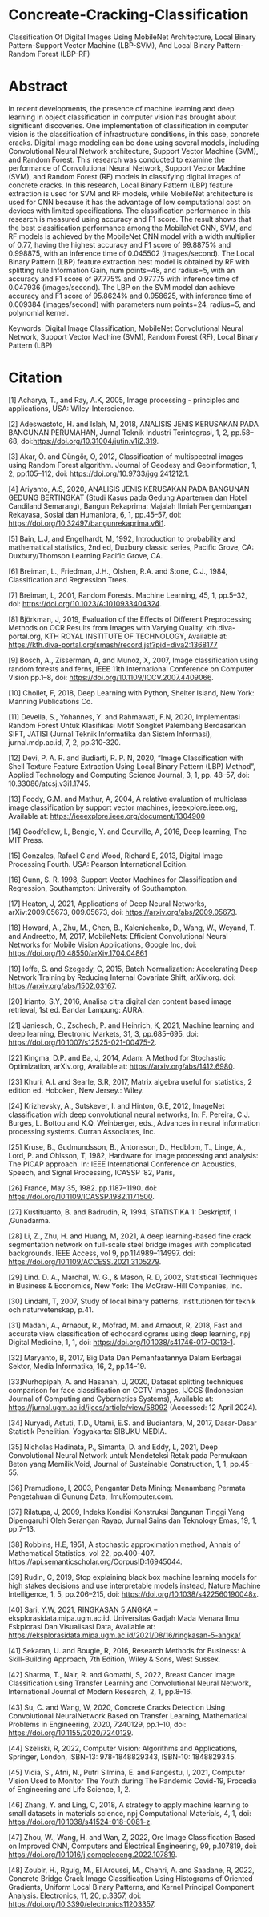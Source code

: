 # Concreate-Cracking-Classification
Classification Of Digital Images Using MobileNet  Architecture, Local Binary Pattern-Support Vector Machine (LBP-SVM), And Local Binary Pattern-Random Forest (LBP-RF)

# Abstract

In recent developments, the presence of machine learning and deep learning in object classification in computer vision has brought about significant discoveries. One implementation of classification in computer vision is the classification of infrastructure conditions, in this case, concrete cracks. Digital image modeling can be done using several models, including Convolutional Neural Network architecture, Support Vector Machine (SVM), and Random Forest. This research was conducted to examine the performance of Convolutional Neural Network, Support Vector Machine (SVM), and Random Forest (RF) models in classifying digital images of concrete cracks. In this research, Local Binary Pattern (LBP) feature extraction is used for SVM and RF models, while MobileNet architecture is used for CNN because it has the advantage of low computational cost on devices with limited specifications. The classification performance in this research is measured using accuracy and F1 score. The result shows that the best classification performance among the MobileNet CNN, SVM, and RF models is achieved by the MobileNet CNN model with a width multiplier of 0.77, having the highest accuracy and F1 score of 99.8875% and 0.998875, with an inference time of 0.045502 (images/second). The Local Binary Pattern (LBP) feature extraction best model is obtained by RF with splitting rule Information Gain, num points=48, and radius=5, with an accuracy and F1 score of 97.775% and 0.97775 with inference time of 0.047936 (images/second). The LBP on the SVM model dan achieve accuracy and F1 score of 95.8624% and 0.958625, with inference time of 0.009384 (images/second) with parameters num points=24, radius=5, and polynomial kernel. 

Keywords: Digital Image Classification, MobileNet Convolutional Neural Network, Support Vector Machine (SVM), Random Forest (RF), Local Binary Pattern (LBP)

# Citation
[1] Acharya, T., and Ray, A.K, 2005, Image processing - principles and applications, USA: Wiley-Interscience. 

[2] Adeswastoto, H. and Islah, M, 2018, ANALISIS JENIS KERUSAKAN PADA BANGUNAN PERUMAHAN, Jurnal Teknik Industri Terintegrasi, 1, 2, pp.58–68, doi:https://doi.org/10.31004/jutin.v1i2.319. 

[3] Akar, Ö. and Güngör, O, 2012, Classification of multispectral images using Random Forest algorithm. Journal of Geodesy and Geoinformation, 1, 2, pp.105–112, doi: https://doi.org/10.9733/jgg.241212.1.

[4] Ariyanto, A.S, 2020, ANALISIS JENIS KERUSAKAN PADA BANGUNAN GEDUNG BERTINGKAT (Studi Kasus pada Gedung Apartemen dan Hotel Candiland Semarang), Bangun Rekaprima: Majalah Ilmiah Pengembangan Rekayasa, Sosial dan Humaniora, 6, 1, pp.45–57, doi: https://doi.org/10.32497/bangunrekaprima.v6i1.

[5] Bain, L.J, and Engelhardt, M, 1992, Introduction to probability and mathematical statistics, 2nd ed, Duxbury classic series, Pacific Grove, CA: Duxbury/Thomson Learning Pacific Grove, CA. 

[6] Breiman, L., Friedman, J.H., Olshen, R.A. and Stone, C.J., 1984, Classification and Regression Trees.

[7] Breiman, L, 2001, Random Forests. Machine Learning, 45, 1, pp.5–32, doi: https://doi.org/10.1023/A:1010933404324.  

[8] Björkman, J, 2019, Evaluation of the Effects of Different Preprocessing Methods on OCR Results from Images with Varying Quality, kth.diva-portal.org, KTH ROYAL INSTITUTE OF TECHNOLOGY, Available at: https://kth.diva-portal.org/smash/record.jsf?pid=diva2:1368177 

[9] Bosch, A., Zisserman, A, and Munoz, X, 2007, Image classification using random forests and ferns, IEEE 11th International Conference on Computer Vision pp.1–8, doi: https://doi.org/10.1109/ICCV.2007.4409066.  

[10] Chollet, F, 2018, Deep Learning with Python, Shelter Island, New York: Manning Publications Co.

[11] Devella, S., Yohannes, Y. and Rahmawati, F.N, 2020, Implementasi Random Forest Untuk Klasifikasi Motif Songket Palembang Berdasarkan SIFT, JATISI (Jurnal Teknik Informatika dan Sistem Informasi), jurnal.mdp.ac.id, 7, 2, pp.310-320. 

[12] Devi, P. A. R. and Budiarti, R. P. N, 2020, “Image Classification with Shell Texture Feature Extraction Using Local Binary Pattern (LBP) Method”, Applied Technology and Computing Science Journal, 3, 1, pp. 48–57, doi: 10.33086/atcsj.v3i1.1745.  

[13] Foody, G.M. and Mathur, A, 2004, A relative evaluation of multiclass image classification by support vector machines, ieeexplore.ieee.org, Available at: https://ieeexplore.ieee.org/document/1304900 

[14] Goodfellow, I., Bengio, Y. and Courville, A, 2016, Deep learning, The MIT Press. 

[15] Gonzales, Rafael C and Wood, Richard E, 2013, Digital Image Processing Fourth. USA: Pearson International Edition. 

[16] Gunn, S. R. 1998, Support Vector Machines for Classification and Regression, Southampton: University of Southampton.

[17] Heaton, J, 2021, Applications of Deep Neural Networks, arXiv:2009.05673, 009.05673, doi: https://arxiv.org/abs/2009.05673. 

[18] Howard, A., Zhu, M., Chen, B., Kalenichenko, D., Wang, W., Weyand, T. and Andreetto, M, 2017, MobileNets: Efficient Convolutional Neural Networks for Mobile Vision Applications, Google Inc, doi: https://doi.org/10.48550/arXiv.1704.04861 

[19] Ioffe, S. and Szegedy, C, 2015, Batch Normalization: Accelerating Deep Network Training by Reducing Internal Covariate Shift, arXiv.org. doi: https://arxiv.org/abs/1502.03167. 

[20] Irianto, S.Y, 2016, Analisa citra digital dan content based image retrieval, 1st ed. Bandar Lampung: AURA.

[21] Janiesch, C., Zschech, P. and Heinrich, K, 2021, Machine learning and deep learning, Electronic Markets, 31, 3, pp.685–695, doi: https://doi.org/10.1007/s12525-021-00475-2. 

[22] Kingma, D.P. and Ba, J, 2014, Adam: A Method for Stochastic Optimization, arXiv.org, Available at: https://arxiv.org/abs/1412.6980. 

[23] Khuri, A.I. and Searle, S.R, 2017, Matrix algebra useful for statistics, 2 edition ed. Hoboken, New Jersey.: Wiley. 

[24] Krizhevsky, A., Sutskever, I. and Hinton, G.E, 2012, ImageNet classification with deep convolutional neural networks, In: F. Pereira, C.J. Burges, L. Bottou and K.Q. Weinberger, eds., Advances in neural information processing systems. Curran Associates, Inc.

[25] Kruse, B., Gudmundsson, B., Antonsson, D., Hedblom, T., Linge, A., Lord, P. and Ohlsson, T, 1982, Hardware for image processing and analysis: The PICAP approach. In: IEEE International Conference on Acoustics, Speech, and Signal Processing, ICASSP ’82, Paris, 

[26] France, May 35, 1982. pp.1187–1190. doi: https://doi.org/10.1109/ICASSP.1982.1171500.  

[27] Kustituanto, B. and Badrudin, R, 1994, STATISTIKA 1: Deskriptif, 1 ,Gunadarma. 

[28] Li, Z., Zhu, H. and Huang, M, 2021, A deep learning-based fine crack segmentation network on full-scale steel bridge images with complicated backgrounds. IEEE Access, vol 9, pp.114989–114997. doi: https://doi.org/10.1109/ACCESS.2021.3105279.  

[29] Lind. D. A., Marchal, W. G., & Mason, R. D, 2002, Statistical Techniques in Business & Economics, New York: The McGraw-Hill Companies, Inc. 

[30] Lindahl, T, 2007, Study of local binary patterns, Institutionen för teknik och naturvetenskap, p.41. 

[31] Madani, A., Arnaout, R., Mofrad, M. and Arnaout, R, 2018, Fast and accurate view classification of echocardiograms using deep learning, npj Digital Medicine, 1, 1, doi: https://doi.org/10.1038/s41746-017-0013-1.  

[32] Maryanto, B, 2017, Big Data Dan Pemanfaatannya Dalam Berbagai Sektor, Media Informatika, 16, 2, pp.14–19. 

[33]Nurhopipah, A. and Hasanah, U, 2020, Dataset splitting techniques comparison for face classification on CCTV images, IJCCS (Indonesian Journal of Computing and Cybernetics Systems), Available at: https://jurnal.ugm.ac.id/ijccs/article/view/58092 (Accessed: 12 April 2024). 

[34] Nuryadi, Astuti, T.D., Utami, E.S. and Budiantara, M, 2017, Dasar-Dasar Statistik Penelitian. Yogyakarta: SIBUKU MEDIA. 

[35] Nicholas Hadinata, P., Simanta, D. and Eddy, L, 2021, Deep Convolutional Neural Network untuk Mendeteksi Retak pada Permukaan Beton yang MemilikiVoid, Journal of Sustainable Construction, 1, 1, pp.45–55. 

[36] Pramudiono, I, 2003, Pengantar Data Mining: Menambang Permata Pengetahuan di Gunung Data, IlmuKomputer.com. 

[37] Rilatupa, J, 2009, Indeks Kondisi Konstruksi Bangunan Tinggi Yang Dipengaruhi Oleh Serangan Rayap, Jurnal Sains dan Teknology Emas, 19, 1, pp.7–13. 

[38] Robbins, H.E, 1951, A stochastic approximation method, Annals of Mathematical Statistics, vol 22, pp.400–407. https://api.semanticscholar.org/CorpusID:16945044. 

[39] Rudin, C, 2019, Stop explaining black box machine learning models for high stakes decisions and use interpretable models instead, Nature Machine Intelligence, 1, 5, pp.206–215, doi: https://doi.org/10.1038/s422560190048x. 

[40] Sari, Y.W, 2021, RINGKASAN 5 ANGKA – eksplorasidata.mipa.ugm.ac.id. Universitas Gadjah Mada Menara Ilmu Eskplorasi Dan Visualisasi Data, Available at: https://eksplorasidata.mipa.ugm.ac.id/2021/08/16/ringkasan-5-angka/  

[41] Sekaran, U. and Bougie, R, 2016, Research Methods for Business: A Skill-Building Approach, 7th Edition, Wiley & Sons, West Sussex.

[42] Sharma, T., Nair, R. and Gomathi, S, 2022, Breast Cancer Image Classification using Transfer Learning and Convolutional Neural Network, International Journal of Modern Research, 2, 1, pp.8–16. 

[43] Su, C. and Wang, W, 2020, Concrete Cracks Detection Using Convolutional NeuralNetwork Based on Transfer Learning, Mathematical Problems in Engineering, 2020, 7240129, pp.1–10, doi: https://doi.org/10.1155/2020/7240129.  

[44] Szeliski, R, 2022, Computer Vision: Algorithms and Applications, Springer, London, ISBN-13: 978-1848829343, ISBN-10: 1848829345.  

[45] Vidia, S., Afni, N., Putri Silmina, E. and Pangestu, I, 2021, Computer Vision Used to Monitor The Youth during The Pandemic Covid-19, Procedia of Engineering and Life Science, 1, 2.

[46] Zhang, Y. and Ling, C, 2018, A strategy to apply machine learning to small datasets in materials science, npj Computational Materials, 4, 1, doi: https://doi.org/10.1038/s41524-018-0081-z.  

[47] Zhou, W., Wang, H. and Wan, Z, 2022, Ore Image Classification Based on Improved CNN, Computers and Electrical Engineering, 99, p.107819, doi: https://doi.org/10.1016/j.compeleceng.2022.107819.  

[48] Zoubir, H., Rguig, M., El Aroussi, M., Chehri, A. and Saadane, R, 2022, Concrete Bridge Crack Image Classification Using Histograms of Oriented Gradients, Uniform Local Binary Patterns, and Kernel Principal Component Analysis. Electronics, 11, 20, p.3357, doi: https://doi.org/10.3390/electronics11203357. 
